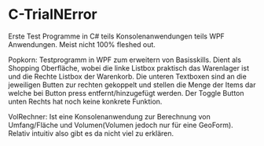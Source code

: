 # C-TrialNError
Erste Test Programme in C# teils Konsolenanwendungen teils WPF Anwendungen. Meist nicht 100% fleshed out.


Popkorn: Testprogramm in WPF zum erweitern von Basisskills. Dient als Shopping Oberfläche, wobei die linke Listbox praktisch das Warenlager ist
und die Rechte Listbox der Warenkorb. Die unteren Textboxen sind an die jeweiligen Butten zur rechten gekoppelt und stellen die Menge der Items
dar welche bei Button press entfernt/hinzugefügt werden. Der Toggle Button unten Rechts hat noch keine konkrete Funktion.

VolRechner: Ist eine Konsolenanwendung zur Berechnung von Umfang/Fläche und Volumen(Volumen jedoch nur für eine GeoForm). Relativ intuitiv also gibt es da nicht viel zu erklären. 

